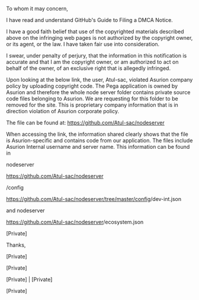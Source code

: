 To whom it may concern,

I have read and understand GitHub's Guide to Filing a DMCA Notice.

I have a good faith belief that use of the copyrighted materials described above on the infringing web pages is not authorized by the copyright owner, or its agent, or the law. I have taken fair use into consideration.

I swear, under penalty of perjury, that the information in this notification is accurate and that I am the copyright owner, or am authorized to act on behalf of the owner, of an exclusive right that is allegedly infringed.

Upon looking at the below link, the user, Atul-sac, violated Asurion company policy by uploading copyright code. The Pega application is owned by Asurion and therefore the whole node server folder contains private source code files belonging to Asurion. We are requesting for this folder to be removed for the site. This is proprietary company information that is in direction violation of Asurion corporate policy.

The file can be found at: https://github.com/Atul-sac/nodeserver

When accessing the link, the information shared clearly shows that the file is Asurion-specific and contains code from our application. The files include Asurion Internal username and server name. This information can be found in 

nodeserver

<https://github.com/Atul-sac/nodeserver>

/config

<https://github.com/Atul-sac/nodeserver/tree/master/config>/dev-int.json 

and nodeserver

<https://github.com/Atul-sac/nodeserver>/ecosystem.json

[Private]

Thanks,

[Private]

[Private]

[Private] | [Private]

[Private]
